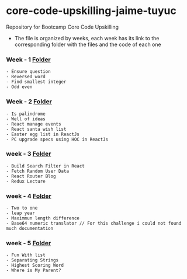 # core-code-upskilling-jaime-tuyuc
Repository for Bootcamp Core Code Upskilling

 - The file is organized by weeks, each week has its link to the corresponding folder with the files and the code of each one

### Week - 1 [Folder](./weekly-challenges/week-1/) 
    - Ensure question
    - Reversed word
    - Find smallest integer
    - Odd even

### Week - 2 [Folder](./weekly-challenges/week-2/)
    - Is palindrome
    - Well of ideas
    - React manage events
    - React santa wish list
    - Easter egg list in ReactJs
    - PC upgrade specs using HOC in ReactJs

### week - 3 [Folder](./weekly-challenges/week-3/)
    - Build Search Filter in React
    - Fetch Random User Data
    - React Router Blog
    - Redux Lecture


### week - 4 [Folder](./weekly-challenges/week-4/)
    - Two to one
    - leap year
    - Maximmun length difference
    - Base64 numeric translator // For this challenge i could not found much documentation

### week - 5 [Folder](./weekly-challenges/week-5/)
    - Fun With list
    - Separating Strings
    - Highest Scoring Word
    - Where is My Parent?